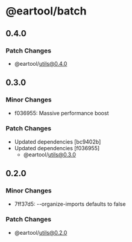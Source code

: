 # @eartool/batch

## 0.4.0

### Patch Changes

- @eartool/utils@0.4.0

## 0.3.0

### Minor Changes

- f036955: Massive performance boost

### Patch Changes

- Updated dependencies [bc9402b]
- Updated dependencies [f036955]
  - @eartool/utils@0.3.0

## 0.2.0

### Minor Changes

- 7ff37d5: --organize-imports defaults to false

### Patch Changes

- @eartool/utils@0.2.0
